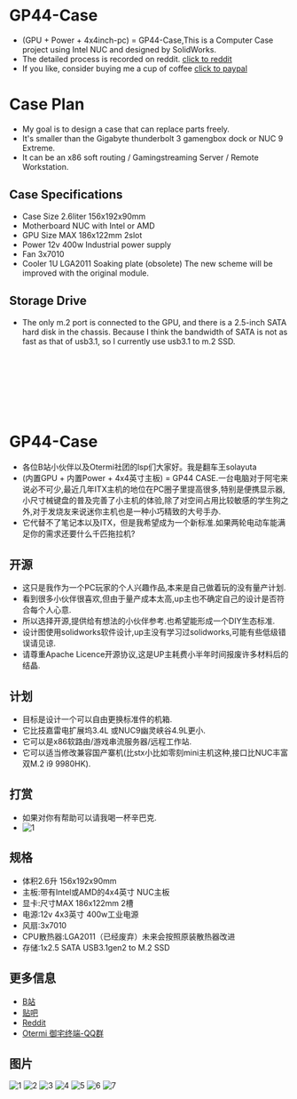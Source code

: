 # GP44-Case
* (GPU + Power + 4x4inch-pc) = GP44-Case,This is a Computer Case project using Intel NUC and designed by SolidWorks.
* The detailed process is recorded on reddit. [click to reddit](https://www.reddit.com/r/intelnuc/comments/je420p/nuc_gpu_power_my_case/)
* If you like, consider buying me a cup of coffee [click to paypal](http://paypal.me/solayuta)

# Case Plan
* My goal is to design a case that can replace parts freely.
* It's smaller than the Gigabyte thunderbolt 3 gamengbox dock or NUC 9 Extreme.
* It can be an x86 soft routing / Gamingstreaming Server / Remote Workstation.

## Case Specifications
* Case Size 2.6liter 156x192x90mm
* Motherboard NUC with Intel or AMD
* GPU Size MAX 186x122mm 2slot
* Power 12v 400w Industrial power supply
* Fan 3x7010
* Cooler 1U LGA2011 Soaking plate (obsolete) The new scheme will be improved with the original module.

## Storage Drive
* The only m.2 port is connected to the GPU, and there is a 2.5-inch SATA hard disk in the chassis. Because I think the bandwidth of SATA is not as fast as that of usb3.1, so I currently use usb3.1 to m.2 SSD.

<br/>
<br/>
<br/>
<br/>
<br/>
<br/>

# GP44-Case
* 各位B站小伙伴以及Otermi社团的lsp们大家好。我是翻车王solayuta 
* (内置GPU + 内置Power + 4x4英寸主板) = GP44 CASE.一台电脑对于阿宅来说必不可少,最近几年ITX主机的地位在PC圈子里提高很多,特别是便携显示器,小尺寸械键盘的普及完善了小主机的体验,除了对空间占用比较敏感的学生狗之外,对于发烧友来说迷你主机也是一种小巧精致的大号手办.
* 它代替不了笔记本以及ITX，但是我希望成为一个新标准.如果两轮电动车能满足你的需求还要什么千匹拖拉机?

## 开源
* 这只是我作为一个PC玩家的个人兴趣作品,本来是自己做着玩的没有量产计划.
* 看到很多小伙伴很喜欢,但由于量产成本太高,up主也不确定自己的设计是否符合每个人心意.
* 所以选择开源,提供给有想法的小伙伴参考.也希望能形成一个DIY生态标准.
* 设计图使用solidworks软件设计,up主没有学习过solidworks,可能有些低级错误请见谅.
* 请尊重Apache Licence开源协议,这是UP主耗费小半年时间报废许多材料后的结晶.

## 计划
* 目标是设计一个可以自由更换标准件的机箱.
* 它比技嘉雷电扩展坞3.4L 或NUC9幽灵峡谷4.9L更小.
* 它可以是x86软路由/游戏串流服务器/远程工作站.
* 它可以适当修改兼容国产寨机(比stx小比如零刻mini主机这种,接口比NUC丰富 双M.2 i9 9980HK).

## 打赏
* 如果对你有帮助可以请我喝一杯辛巴克.
* ![1](Screenshots/pay.png)

## 规格
* 体积2.6升 156x192x90mm
* 主板:带有Intel或AMD的4x4英寸 NUC主板
* 显卡:尺寸MAX 186x122mm 2槽
* 电源:12v 4x3英寸 400w工业电源
* 风扇:3x7010
* CPU散热器:LGA2011（已经废弃）未来会按照原装散热器改进
* 存储:1x2.5 SATA USB3.1gen2 to M.2 SSD

## 更多信息
* [B站](https://www.bilibili.com/video/BV1M54y1r7a9)
* [贴吧](https://tieba.baidu.com/p/6889419268?red_tag=2137515648)
* [Reddit](https://www.reddit.com/r/intelnuc/comments/je420p/nuc_gpu_power_my_case/)
* [Otermi 御宅终端-QQ群](https://jq.qq.com/?_wv=1027&k=Fa0sCnyl)

## 图片
![1](Screenshots/main1.png)
![2](Screenshots/main2.png)
![3](Screenshots/main3.png)
![4](Screenshots/main4.png)
![5](Screenshots/main5.png)
![6](Screenshots/main6.jpg)
![7](Screenshots/main7.jpg)
